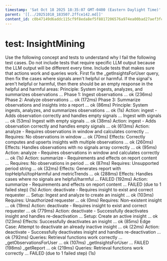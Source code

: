 ```yaml
---
timestamp: 'Sat Oct 18 2025 18:35:07 GMT-0400 (Eastern Daylight Time)'
parent: '[[../20251018_183507.2ffce142.md]]'
content_id: c0b47149d6addc115cf9f8eda8ef5f8817206576a974ea00bad27aef3fc05386
---
```


# test: InsightMining

Use the following concept and tests to understand why I fail the following test cases. Do not include tests that require specific LLM output because the LLM output will be different every time. Include tests that makes sure that actions work and queries work. First fix the \_getInsightsForUser query, then fix the cases where signals aren't helpful or harmful. If the signal's aren't helpful or harmful, then there should be an empty response in the helpful and harmful areas:
Principle: System ingests, analyzes, and summarizes observations ...
Phase 1: Ingest observations ... ok (236ms)
Phase 2: Analyze observations ... ok (172ms)
Phase 3: Summarize observations and insights into a report ... ok (86ms)
Principle: System ingests, analyzes, and summarizes observations ... ok (1s)
Action: ingest - Adds observation correctly and handles empty signals ...
Ingest with signals ... ok (53ms)
Ingest with empty signals ... ok (38ms)
Action: ingest - Adds observation correctly and handles empty signals ... ok (613ms)
Action: analyze - Requires observations in window and calculates correctly ...
Requires: No observations in window ... ok (70ms)
Effects: Correctly computes and upserts insights with multiple observations ... ok (260ms)
Effects: Handles observations with no signals array correctly ... ok (95ms)
Action: analyze - Requires observations in window and calculates correctly ... ok (1s)
Action: summarize - Requirements and effects on report content ...
Requires: No observations in period ... ok (87ms)
Requires: Unsupported period string ... ok (32ms)
Effects: Generates report with topHelpful/topHarmful and metricTrends ... ok (288ms)
Effects: Handles cases where no signals are helpful/harmful ... FAILED (192ms)
Action: summarize - Requirements and effects on report content ... FAILED (due to 1 failed step) (1s)
Action: deactivate - Requires insight to exist and correct requester ...
Setup: Ingest and analyze to create an insight ... ok (103ms)
Requires: Unauthorized requester ... ok (0ms)
Requires: Non-existent insight ... ok (19ms)
Action: deactivate - Requires insight to exist and correct requester ... ok (779ms)
Action: deactivate - Successfully deactivates insight and handles re-deactivation ...
Setup: Create an active insight ... ok (123ms)
Effects: Successfully deactivates an insight ... ok (85ms)
Edge Case: Attempt to deactivate an already inactive insight ... ok (22ms)
Action: deactivate - Successfully deactivates insight and handles re-deactivation ... ok (792ms)
Queries: Retrieval functions work correctly ...
\_getObservationsForUser ... ok (107ms)
\_getInsightsForUser ... FAILED (198ms)
\_getReport ... ok (219ms)
Queries: Retrieval functions work correctly ... FAILED (due to 1 failed step) (1s)
